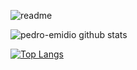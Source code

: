 ![readme](https://user-images.githubusercontent.com/67286282/104191933-ea23a280-53fc-11eb-9e9a-84170ace8b05.jpg)

![pedro-emidio github stats](https://github-readme-stats.vercel.app/api?username=pedro-emidio&show_icons=true&theme=tokyonight&count_private=true)

[![Top Langs](https://github-readme-stats.vercel.app/api/top-langs/?username=anuraghazra)](https://github.com/anuraghazra/github-readme-stats)


